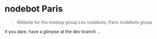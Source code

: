 # nodebot Paris

> Website for the meetup group Les nodebots, Paris nodebots group

if you dare, have a glimpse at the dev branch ...
